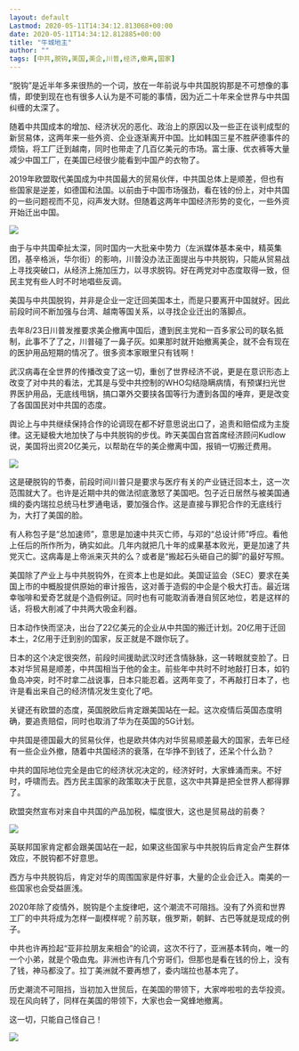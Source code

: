 ```yaml
---
layout: default
Lastmod: 2020-05-11T14:34:12.813068+00:00
date: 2020-05-11T14:34:12.812885+00:00
title: "牛城地主"
author: ""
tags: [中共,脱钩,美国,美企,川普,经济,撤离,国家]
---
```


“脱钩”是近半年多来很热的一个词，放在一年前说与中共国脱钩那是不可想像的事情，即使到现在也有很多人认为是不可能的事情，因为近二十年来全世界与中共国纠缠的太深了。

随着中共国成本的增加、经济状况的恶化、政治上的原因以及一些正在谈判成型的新贸易体，这两年来一些外资、企业逐渐离开中国。比如韩国三星不胜萨德事件的烦恼，将工厂迁到越南，同时也带走了几百亿美元的市场。富士康、优衣裤等大量减少中国工厂，在美国已经很少能看到中国产的衣物了。

2019年欧盟取代美国成为中共国最大的贸易伙伴，中共国总体上是顺差，但也有些国家是逆差，如德国和法国。以前由于中国市场强劲，看在钱的份上，对中共国的一些问题视而不见，闷声发大财。但随着这两年中国经济形势的变化，一些外资开始迁出中国。

![](https://images.weserv.nl/?url=/upload/album/6a/aa/16/3f3b0a0418251zcdtIed.png)

由于与中共国牵扯太深，同时国内一大批亲中势力（左派媒体基本亲中，精英集团，基辛格派，华尔街）的影响，川普没办法正面提出与中共脱钩，只能从贸易战上寻找突破口，从经济上施加压力，以寻求脱钩。好在两党对中态度取得一致，但民主党有些人时不时地唱些反调。

美国与中共国脱钩，并非是企业一定迁回美国本土，而是只要离开中国就好。因此前段时间不断加强与台湾、越南等国关系，以寻找企业迁出的落脚点。

去年8/23日川普发推要求美企撤离中国后，遭到民主党和一百多家公司的联名抵制，此事不了了之，川普碰了一鼻子灰。如果那时就开始撤离美企，就不会有现在的医护用品短期的情况了。很多资本家眼里只有钱啊！

武汉病毒在全世界的传播改变了这一切，重创了世界经济不说，更是在意识形态上改变了对中共的看法，尤其是与受中共控制的WHO勾结隐瞒病情，有预谋扫光世界医护用品，无底线甩锅，搞口罩外交要挟各国等行为遭到各国的唾弃，更是改变了各国国民对中共国的态度。

舆论上与中共继续保持合作的论调现在都不好意思说出口了，追责和赔偿成为主旋律。这无疑极大地加快了与中共脱钩的步伐。昨天美国白宫首席经济顾问Kudlow说，美国将出资20亿美元，以帮助在华的美企撤离中国，报销一切搬迁费用。

![](https://images.weserv.nl/?url=/upload/album/6a/aa/16/3f3b0a041755r5abWKcO.png)

这是硬脱钩的节奏，前段时间川普只是要求与医疗有关的产业链迁回本土，这一次范围就大了。也许是近期中共的做法彻底激怒了美国吧。包子近日居然与被美国通缉的委内瑞拉总统马杜罗通电话，要加强合作。这是直接与罪犯合作的无底线行为，大打了美国的脸。

有人称包子是“总加速师”，意思是加速中共灭亡师，与邓的“总设计师”呼应。看他上任后的所作所为，确实如此。几年内就把几十年的成果基本败光，更是加速了共党灭亡。这病毒是上帝派来灭共的么？或者是“搬起石头砸自己的脚”的最好写照。

美国除了产业上与中共脱钩外，在资本上也是如此。美国证监会（SEC）要求在美国上市的中概股提供原始的审计报告，这对善于造假的中企是个极大打击。最近瑞幸咖啡和爱奇艺就是个造假例证。同时也有可能取消香港自贸区地位，若是这样的话，将极大削减了中共两大吸金利器。

日本动作快而坚决，出台了22亿美元的企业从中共国的搬迁计划。20亿用于迁回本土，2亿用于迁到别的国家，反正就是不跟你玩了。

日本的这个决定很突然，前段时间援助武汉时还含情脉脉，这一转眼就变脸了。日本对华贸易是顺差，中共国相当于他的金主。前些年中共时不时地敲打日本，如钓鱼岛冲突，时不时拿二战说事，日本只能忍着。这两年变了，不再敲打日本了，也许是看出来自己的经济情况发生变化了吧。

关键还有欧盟的态度，英国脱欧后肯定跟美国站在一起。这次疫情后英国态度明确，要追责赔偿，同时也取消了华为在英国的5G计划。

中共国是德国最大的贸易伙伴，也是欧共体内对华贸易顺差最大的国家，去年已经有一些企业外撤，随着中共国经济的衰落，在华挣不到钱了，还呆个什么劲？

中共的国际地位完全是由它的经济状况决定的，经济好时，大家蜂涌而来。不好时，呼啸而去。西方民主国家的政策取决于民意，这次中共算是把全世界人都得罪了。

欧盟突然宣布对来自中共国的产品加税，幅度很大，这也是贸易战的前奏？

![](https://images.weserv.nl/?url=/upload/album/6a/aa/16/3f3b0a0421454CzmI3Qx.png)

英联邦国家肯定都会跟美国站在一起，如果这些国家与中共脱钩后肯定会产生群体效应，不脱钩都不好意思。

西方与中共脱钩后，肯定对华的周围国家是件好事，大量的企业会迁入。南美的一些国家也会受益匪浅。

2020年除了疫情外，脱钩是个主旋律吧，这个潮流不可阻挡。没有了外资和世界工厂的中共将成为怎样一副模样呢？前苏联，俄罗斯，朝鲜、古巴等就是现成的例子。

中共也许再捡起“亚非拉朋友来相会”的论调，这次不行了，亚洲基本转向，唯一的一个小弟，就是个吸血鬼。非洲也许有几个穷哥们，但那也是看在钱的份上，没有了钱，神马都没了。拉丁美洲就不要再想了，委内瑞拉也基本完了。

历史潮流不可阻挡，当初加入世贸后，在美国的带领下，大家哗啦啦的去华投资。现在风向转了，同样在美国的带领下，大家也会一窝蜂地撤离。

这一切，只能自己怪自己！

![](https://images.weserv.nl/?url=/upload/album/6a/aa/16/3f3b0a041681jf0HuyKF.png)

